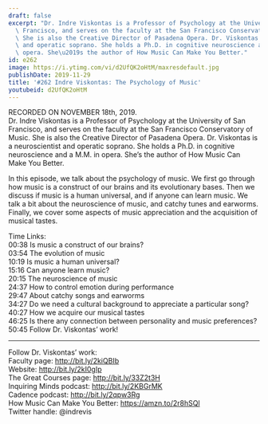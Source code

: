 ```yaml
---
draft: false
excerpt: "Dr. Indre Viskontas is a Professor of Psychology at the University of San\
  \ Francisco, and serves on the faculty at the San Francisco Conservatory of Music.\
  \ She is also the Creative Director of Pasadena Opera. Dr. Viskontas is a neuroscientist\
  \ and operatic soprano. She holds a Ph.D. in cognitive neuroscience and a M.M. in\
  \ opera. She\u2019s the author of How Music Can Make You Better."
id: e262
image: https://i.ytimg.com/vi/d2UfQK2oHtM/maxresdefault.jpg
publishDate: 2019-11-29
title: '#262 Indre Viskontas: The Psychology of Music'
youtubeid: d2UfQK2oHtM
---
```

RECORDED ON NOVEMBER 18th, 2019.  
Dr. Indre Viskontas is a Professor of Psychology at the University of San Francisco, and serves on the faculty at the San Francisco Conservatory of Music. She is also the Creative Director of Pasadena Opera. Dr. Viskontas is a neuroscientist and operatic soprano. She holds a Ph.D. in cognitive neuroscience and a M.M. in opera. She’s the author of How Music Can Make You Better.

In this episode, we talk about the psychology of music. We first go through how music is a construct of our brains and its evolutionary bases. Then we discuss if music is a human universal, and if anyone can learn music. We talk a bit about the neuroscience of music, and catchy tunes and earworms. Finally, we cover some aspects of music appreciation and the acquisition of musical tastes.

Time Links:  
00:38  Is music a construct of our brains?  
03:54  The evolution of music  
10:19  Is music a human universal?  
15:16  Can anyone learn music?  
20:15  The neuroscience of music  
24:37  How to control emotion during performance  
29:47  About catchy songs and earworms  
34:27  Do we need a cultural background to appreciate a particular song?  
40:27  How we acquire our musical tastes  
46:25  Is there any connection between personality and music preferences?  
50:45  Follow Dr. Viskontas’ work!

---

Follow Dr. Viskontas’ work:  
Faculty page: http://bit.ly/2kiQBIb  
Website: http://bit.ly/2kI0gIp  
The Great Courses page: http://bit.ly/33Z2t3H  
Inquiring Minds podcast: http://bit.ly/2KBGrMK  
Cadence podcast: http://bit.ly/2qpw3Rg  
How Music Can Make You Better: https://amzn.to/2r8hSQl  
Twitter handle: @indrevis
